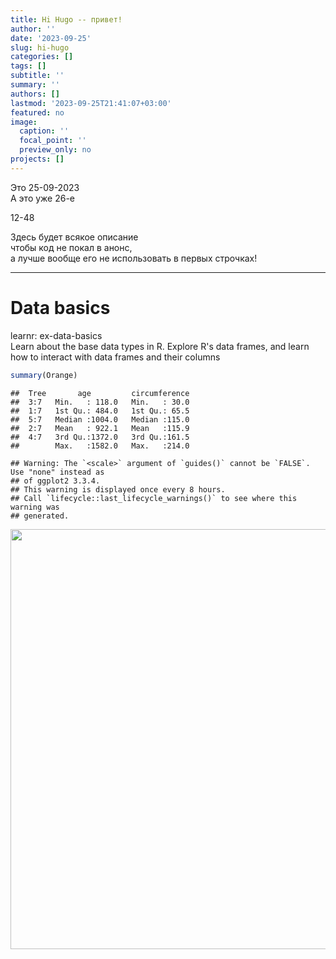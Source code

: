 ```yaml
---
title: Hi Hugo -- привет!
author: ''
date: '2023-09-25'
slug: hi-hugo
categories: []
tags: []
subtitle: ''
summary: ''
authors: []
lastmod: '2023-09-25T21:41:07+03:00'
featured: no
image:
  caption: ''
  focal_point: ''
  preview_only: no
projects: []
---
```


Это 25-09-2023  
А это уже 26-е 

12-48  


Здесь будет всякое описание  
чтобы код не покал в анонс,  
а лучше вообще его не использовать в первых строчках!  

------------------  

# Data basics  

learnr: ex-data-basics  
Learn about the base data types in R. Explore R's data frames, and learn how to interact with data frames and their columns  



```r
summary(Orange)
```

```
##  Tree       age         circumference  
##  3:7   Min.   : 118.0   Min.   : 30.0  
##  1:7   1st Qu.: 484.0   1st Qu.: 65.5  
##  5:7   Median :1004.0   Median :115.0  
##  2:7   Mean   : 922.1   Mean   :115.9  
##  4:7   3rd Qu.:1372.0   3rd Qu.:161.5  
##        Max.   :1582.0   Max.   :214.0
```


```
## Warning: The `<scale>` argument of `guides()` cannot be `FALSE`. Use "none" instead as
## of ggplot2 3.3.4.
## This warning is displayed once every 8 hours.
## Call `lifecycle::last_lifecycle_warnings()` to see where this warning was
## generated.
```

<img src="{{< blogdown/postref >}}index_files/figure-html/unnamed-chunk-2-1.png" width="672" />

